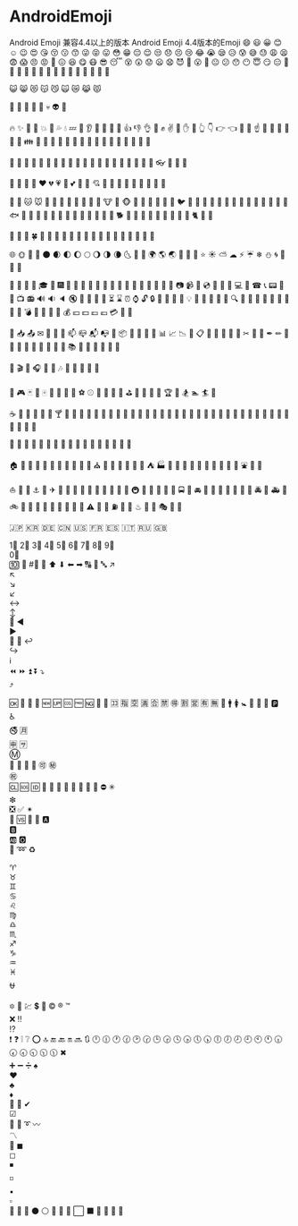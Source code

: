 # AndroidEmoji
Android Emoji 兼容4.4以上的版本
Android Emoji 4.4版本的Emoji
😄 
😃 
😀 
😊 
☺ 
😉 
😍 
😘 
😚 
😗 
😙 
😜 
😝 
😛 
😳 
😁 
😔 
😌 
😒 
😞 
😣 
😢 
😂 
😭 
😪 
😥 
😰 
😅 
😓 
😩 
😫 
😨 
😱 
😠 
😡 
😤 
😖 
😆 
😋 
😷 
😎 
😴 
😵 
😲 
😟 
😦 
😧 
😈 
👿 
😮 
😬 
😐 
😕 
😯 
😶 
😇 
😏 
😑 
👲 
👳 
👮 
👷 
💂 
👶 
👦 
👧 
👨 
👩 
👴 
👵 
👱 
👼 
👸 

😺 
😸 
😻 
😽 
😼 
🙀 
😿 
😹 
😾 

👹 
👺 
🙈 
🙉 
🙊 
💀 
👽 
💩 

🔥 
✨ 
🌟 
💫 
💥 
💢 
💦 
💧 
💤 
💨 
👂 
👀 
👃 
👅 
👄 
👍 
👎 
👌 
👊 
✊ 
✌ 
👋 
✋ 
👐 
👆 
👇 
👉 
👈 
🙌 
🙏 
☝ 
👏 
💪 
🚶 
🏃 
💃 
👫 
👪 
👬 
👭 
💏 
💑 
👯 
🙆 
🙅 
💁 
🙋 
💆 
💇 
💅 
👰 
🙎 
🙍 
🙇 

🎩 
👑 
👒 
👟 
👞 
👡 
👠 
👢 
👕 
👔 
👚 
👗 
🎽 
👖 
👘 
👙 
💼 
👜 
👝 
👛 
👓 
🎀 
🌂 
💄 

💛 
💙 
💜 
💚 
❤ 
💔 
💗 
💓 
💕 
💖 
💞 
💘 
💌 
💋 
💍 
💎 
👤 
👥 
💬 
👣 
💭 

🐶 
🐺 
🐱 
🐭 
🐹 
🐰 
🐸 
🐯 
🐨 
🐻 
🐷 
🐽 
🐮 
🐗 
🐵 
🐒 
🐴 
🐑 
🐘 
🐼 
🐧 
🐦 
🐤 
🐥 
🐣 
🐔 
🐍 
🐢 
🐛 
🐝 
🐜 
🐞 
🐌 
🐙 
🐚 
🐠 
🐟 
🐬 
🐳 
🐋 
🐄 
🐏 
🐀 
🐃 
🐅 
🐇 
🐉 
🐎 
🐐 
🐓 
🐕 
🐖 
🐁 
🐂 
🐲 
🐡 
🐊 
🐫 
🐪 
🐆 
🐈 
🐩 
🐾 

💐 
🌸 
🌷 
🍀 
🌹 
🌻 
🌺 
🍁 
🍃 
🍂 
🌿 
🌾 
🍄 
🌵 
🌴 
🌲 
🌳 
🌰 
🌱 
🌼 

🌐 
🌞 
🌝 
🌚 
🌑 
🌒 
🌓 
🌔 
🌕 
🌖 
🌗 
🌘 
🌜 
🌛 
🌙 
🌍 
🌎 
🌏 
🌋 
🌌 
🌠 
⭐ 
☀ 
⛅ 
☁ 
⚡ 
☔ 
❄ 
⛄ 
🌀 
🌁 
🌈 
🌊 

🎍 
💝 
🎎 
🎒 
🎓 
🎏 
🎆 
🎇 
🎐 
🎑 
🎃 
👻 
🎅 
🎄 
🎁 
🎋 
🎉 
🎊 
🎈 
🎌 
🔮 
🎥 
📷 
📹 
📼 
💿 
📀 
💽 
💾 
💻 
📱 
☎ 
📞 
📟 
📠 
📡 
📺 
📻 
🔊 
🔉 
🔈 
🔇 
🔔 
🔕 
📢 
📣 
⏳ 
⌛ 
⏰ 
⌚ 
🔓 
🔒 
🔏 
🔐 
🔑 
🔎 
💡 
🔦 
🔆 
🔅 
🔌 
🔋 
🔍 
🛁 
🛀 
🚿 
🚽 
🔧 
🔩 
🔨 
🚪 
🚬 
💣 
🔫 
🔪 
💊 
💉 
💰 
💴 
💵 
💷 
💶 
💳 
💸 
📲 

📧 
📥 
📤 
✉ 
📩 
📨 
📯 
📫 
📪 
📬 
📭 
📮 
📦 
📝 
📄 
📃 
📑 
📊 
📈 
📉 
📜 
📋 
📅 
📆 
📇 
📁 
📂 
✂ 
📌 
📎 
✒ 
✏ 
📏 
📐 
📕 
📗 
📘 
📙 
📓 
📔 
📒 
📚 
📖 
🔖 
📛 
🔬 
🔭 
📰 

🎨 
🎬 
🎤 
🎧 
🎼 
🎵 
🎶 
🎹 
🎻 
🎺 
🎷 
🎸 

👾 
🎮 
🃏 
🎴 
🀄 
🎲 
🎯 
🏈 
🏀 
⚽ 
⚾ 
🎾 
🎱 
🏉 
🎳 
⛳ 
🚵 
🚴 
🏁 
🏇 
🏆 
🎿 
🏂 
🏊 
🏄 
🎣 

☕ 
🍵 
🍶 
🍼 
🍺 
🍻 
🍸 
🍹 
🍷 
🍴 
🍕 
🍔 
🍟 
🍗 
🍖 
🍝 
🍛 
🍤 
🍱 
🍣 
🍥 
🍙 
🍘 
🍚 
🍜 
🍲 
🍢 
🍡 
🍳 
🍞 
🍩 
🍮 
🍦 
🍨 
🍧 
🎂 
🍰 
🍪 
🍫 
🍬 
🍭 
🍯 

🍎 
🍏 
🍊 
🍋 
🍒 
🍇 
🍉 
🍓 
🍑 
🍈 
🍌 
🍐 
🍍 
🍠 
🍆 
🍅 
🌽 

🏠 
🏡 
🏫 
🏢 
🏣 
🏥 
🏦 
🏪 
🏩 
🏨 
💒 
⛪ 
🏬 
🏤 
🌇 
🌆 
🏯 
🏰 
⛺ 
🏭 
🗼 
🗾 
🗻 
🌄 
🌅 
🌃 
🗽 
🌉 
🎠 
🎡 
⛲ 
🎢 
🚢 

⛵ 
🚤 
🚣 
⚓ 
🚀 
✈ 
💺 
🚁 
🚂 
🚊 
🚉 
🚞 
🚆 
🚄 
🚅 
🚈 
🚇 
🚝 
🚋 
🚃 
🚎 
🚌 
🚍 
🚙 
🚘 
🚗 
🚕 
🚖 
🚛 
🚚 
🚨 
🚓 
🚔 
🚒 
🚑 
🚐 
🚲 
🚡 
🚟 
🚠 
🚜 
💈 
🚏 
🎫 
🚦 
🚥 
⚠ 
🚧 
🔰 
⛽ 
🏮 
🎰 
♨ 
🗿 
🎪 
🎭 
📍 
🚩 

🇯🇵 
🇰🇷 
🇩🇪 
🇨🇳 
🇺🇸 
🇫🇷 
🇪🇸 
🇮🇹 
🇷🇺 
🇬🇧 

1⃣ 
2⃣ 
3⃣ 
4⃣ 
5⃣ 
6⃣ 
7⃣ 
8⃣ 
9⃣  
0⃣  
🔟 
🔢 
#⃣ 
🔣 
⬆ 
⬇ 
⬅ 
➡ 
🔠 
🔡 
🔤 
↗  
↖  
↘  
↙  
↔  
↕  
🔄 
◀  
▶  
🔼 
🔽 
↩  
↪  
ℹ  
⏪ 
⏩ 
⏫ 
⏬ 
⤵  
⤴  

🆗 
🔀 
🔁 
🔂 
🆕 
🆙 
🆒 
🆓 
🆖 
📶 
🎦 
🈁 
🈯 
🈳 
🈵 
🈴 
🈲 
🉐 
🈹 
🈺 
🈶 
🈚 
🚻 
🚹 
🚺 
🚼 
🚾 
🚰 
🚮 
🅿  
♿  
🚭 
🈷  
🈸 
🈂  
Ⓜ  
🛂 
🛄 
🛅 
🛃 
🉑 
㊙  
㊗  
🆑 
🆘 
🆔 
🚫 
🔞 
📵 
🚯 
🚱 
🚳 
🚷 
🚸 
⛔ 
✳  
❇  
❎ 
✅ 
✴  
💟 
🆚 
📳 
📴 
🅰  
🅱  
🆎 
🅾  
💠 
➿ 
♻  

♈  
♉  
♊  
♋  
♌  
♍  
♎  
♏  
♐  
♑  
♒  
♓  
⛎ 

🔯 
🏧 
💹 
💲 
💱 
© 
® 
™  
❌ 
‼  
⁉  
❗ 
❓ 
❕ 
❔ 
⭕ 
🔝 
🔚 
🔙 
🔛 
🔜 
🔃 
🕛 
🕧 
🕐 
🕜 
🕑 
🕝 
🕒 
🕞 
🕓 
🕟 
🕔 
🕠 
🕕 
🕖 
🕗 
🕘 
🕙 
🕚 
🕡 
🕢 
🕣 
🕤 
🕥 
🕦 
✖  
➕ 
➖ 
➗ 
♠  
♥  
♣  
♦  
💮 
💯 
✔  
☑  
🔘 
🔗 
➰ 
〰  
〽  
🔱 
◼  
◻  
◾  
◽  
▪  
▫  
🔺 
🔲 
🔳 
⚫ 
⚪ 
🔴 
🔵 
🔻 
⬜ 
⬛ 
🔶 
🔷 
🔸 
🔹 
